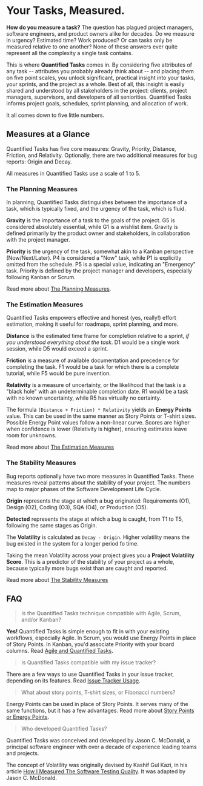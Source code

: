# Your Tasks, Measured.

**How do you measure a task?** The question has plagued project managers,
software engineers, and product owners alike for decades. Do we measure in
urgency? Estimated time? Work produced? Or can tasks only be measured relative
to one another? None of these answers ever quite represent all the complexity
a single task contains.

This is where **Quantified Tasks** comes in. By considering five attributes of
any task -- attributes you probably already think about -- and placing them on
five point scales, you unlock significant, practical insight into your tasks,
your sprints, and the project as a whole. Best of all, this insight is easily
shared and understood by all stakeholders in the project: clients, project
managers, supervisors, and developers of all seniorities. Quantified Tasks
informs project goals, schedules, sprint planning, and allocation of work.

It all comes down to five little numbers.

## Measures at a Glance

Quantified Tasks has five core measures: Gravity, Priority, Distance,
Friction, and Relativity. Optionally, there are two additional measures
for bug reports: Origin and Decay.

All measures in Quantified Tasks use a scale of 1 to 5.

### The Planning Measures

In planning, Quantified Tasks distinguishes between the importance of a task,
which is typically fixed, and the urgency of the task, which is fluid.

**Gravity** is the importance of a task to the goals of the project.
G5 is considered absolutely essential, while G1 is a wishlist item.
Gravity is defined primarily by the product owner and stakeholders,
in collaboration with the project manager.

**Priority** is the urgency of the task, somewhat akin to a Kanban
perspective (Now/Next/Later). P4 is considered a "Now" task, while P1
is explicitly omitted from the schedule. P5 is a special value, indicating
an "Emergency" task. Priority is defined by the project manager and developers,
especially following Kanban or Scrum.

Read more about [The Planning Measures](measures/planning.md).

### The Estimation Measures

Quantified Tasks empowers effective and honest (yes, really!) effort
estimation, making it useful for roadmaps, sprint planning, and more.

**Distance** is the estimated time frame for completion relative to a sprint,
_if you understood everything about the task_. D1 would be a single work
session, while D5 would exceed a sprint.

**Friction** is a measure of available documentation and precedence for
completing the task. F1 would be a task for which there is a complete
tutorial, while F5 would be pure invention.

**Relativity** is a measure of uncertainty, or the likelihood that the
task is a "black hole" with an undeterminable completion date. R1 would
be a task with no known uncertainty, while R5 has virtually no certainty.

The formula `(Distance + Friction) * Relativity` yields an **Energy Points**
value. This can be used in the same manner as Story Points or T-shirt sizes.
Possible Energy Point values follow a non-linear curve. Scores are higher
when confidence is lower (Relativity is higher), ensuring estimates leave
room for unknowns.

Read more about [The Estimation Measures](measures/estimation.md)

### The Stability Measures

Bug reports optionally have two more measures in Quantified Tasks. These
measures reveal patterns about the stability of your project. The numbers
map to major phases of the Software Development Life Cycle.

**Origin** represents the stage at which a bug originated: Requirements (O1),
Design (O2), Coding (O3), SQA (O4), or Production (O5).

**Detected** represents the stage at which a bug is caught, from T1 to T5,
following the same stages as Origin.

The **Volatility** is calculated as `Decay - Origin`. Higher volatility means
the bug existed in the system for a longer period fo time.

Taking the mean Volatility across your project gives you a
**Project Volatility Score**. This is a predictor of the stability of your
project as a whole, because typically more bugs exist than are caught and
reported.

Read more about [The Stability Measures](measures/stability.md)

## FAQ

> Is the Quantified Tasks technique compatible with Agile, Scrum, and/or Kanban?

**Yes!** Quantified Tasks is simple enough to fit in with your existing
workflows, especially Agile. In Scrum, you would use Energy Points in
place of Story Points. In Kanban, you'd associate Priority with your board
columns. Read [Agile and Quantified Tasks](faq/agile.md).

> Is Quantified Tasks compatible with my issue tracker?

There are a few ways to use Quantified Tasks in your issue tracker,
depending on its features. Read [Issue Tracker Usage](faq/issue_trackers.md).

> What about story points, T-shirt sizes, or Fibonacci numbers?

Energy Points can be used in place of Story Points. It serves many of the
same functions, but it has a few advantages. Read more about
[Story Points or Energy Points](faq/story_points.md).

> Who developed Quantified Tasks?

Quantified Tasks was conceived and developed by Jason C. McDonald,
a principal software engineer with over a decade of experience leading
teams and projects.

The concept of Volatility was originally devised by Kashif Gul Kazi,
in his article [How I Measured The Software Testing Quality](https://dev.to/kashifkazi/how-i-measured-the-software-testing-quality-b60).
It was adapted by Jason C. McDonald.

